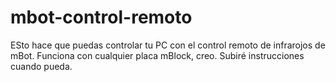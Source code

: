 # mbot-control-remoto
ESto hace que puedas controlar tu PC con el control remoto de infrarojos de mBot. Funciona con cualquier placa mBlock, creo.
Subiré instrucciones cuando pueda.
